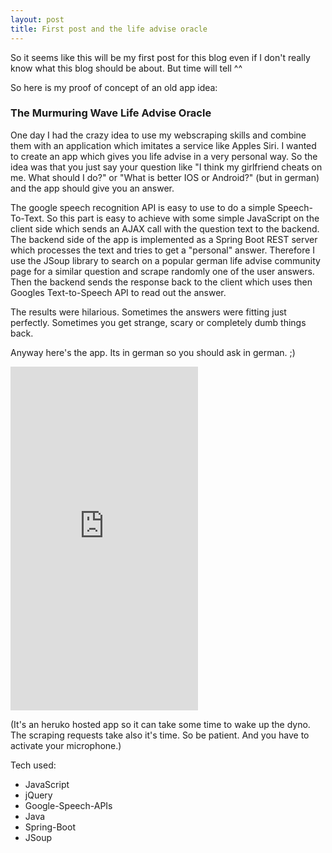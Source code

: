 ```yaml
---
layout: post
title: First post and the life advise oracle
---
```


So it seems like this will be my first post for this blog even if I don't really know what
this blog should be about. But time will tell ^^

So here is my proof of concept of an old app idea:

### The Murmuring Wave Life Advise Oracle

One day I had the crazy idea to use my webscraping skills and combine them with
an application which imitates a service like Apples Siri.
I wanted to create an app which gives you life advise in a very personal way.
So the idea was that you just say your question like "I think my girlfriend
cheats on me. What should I do?" or "What is better IOS or Android?" (but in german) and the app should give you an
answer.

The google speech recognition API is easy to use to do a simple Speech-To-Text.
So this part is easy to achieve with some simple JavaScript on the client side
which sends an AJAX call with the question text to the backend.
The backend side of the app is implemented as a Spring Boot REST server which
processes the text and tries to get a "personal"
answer. Therefore I use the JSoup library to search on a popular german life advise
community page for a similar question and scrape randomly one of the user answers.
Then the backend sends the response back to the client which uses then Googles
Text-to-Speech API to read out the answer.

 The results were hilarious. Sometimes the answers were fitting just perfectly.
 Sometimes you get strange, scary or completely dumb things back.

 Anyway here's the app. Its in german so you should ask in german. ;)

 <iframe width="300" height="550" src="https://murmuring-wave-7351.herokuapp.com/"
 frameborder="0"></iframe>

(It's an heruko hosted app so it can take some time to wake up the dyno.
The scraping requests take also it's time. So be patient.
And you have to activate your microphone.)

Tech used:

- JavaScript
 - jQuery
 - Google-Speech-APIs
- Java
 - Spring-Boot
 - JSoup
